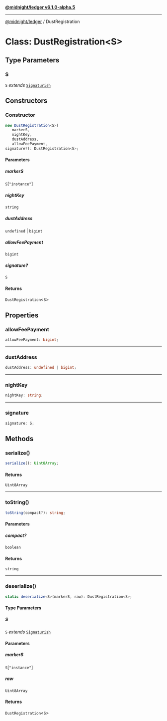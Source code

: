 [**@midnight/ledger v6.1.0-alpha.5**](../README.md)

***

[@midnight/ledger](../globals.md) / DustRegistration

# Class: DustRegistration\<S\>

## Type Parameters

### S

`S` *extends* [`Signaturish`](../type-aliases/Signaturish.md)

## Constructors

### Constructor

```ts
new DustRegistration<S>(
   markerS, 
   nightKey, 
   dustAddress, 
   allowFeePayment, 
signature?): DustRegistration<S>;
```

#### Parameters

##### markerS

`S`\[`"instance"`\]

##### nightKey

`string`

##### dustAddress

`undefined` | `bigint`

##### allowFeePayment

`bigint`

##### signature?

`S`

#### Returns

`DustRegistration`\<`S`\>

## Properties

### allowFeePayment

```ts
allowFeePayment: bigint;
```

***

### dustAddress

```ts
dustAddress: undefined | bigint;
```

***

### nightKey

```ts
nightKey: string;
```

***

### signature

```ts
signature: S;
```

## Methods

### serialize()

```ts
serialize(): Uint8Array;
```

#### Returns

`Uint8Array`

***

### toString()

```ts
toString(compact?): string;
```

#### Parameters

##### compact?

`boolean`

#### Returns

`string`

***

### deserialize()

```ts
static deserialize<S>(markerS, raw): DustRegistration<S>;
```

#### Type Parameters

##### S

`S` *extends* [`Signaturish`](../type-aliases/Signaturish.md)

#### Parameters

##### markerS

`S`\[`"instance"`\]

##### raw

`Uint8Array`

#### Returns

`DustRegistration`\<`S`\>
